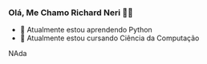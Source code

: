 ### Olá, Me Chamo Richard Neri 👋😄

- 🌱 Atualmente estou aprendendo Python
- 🔭 Atualmente estou cursando Ciência da Computação
<html>
NAda
</html>
<!--
**jsnery/jsnery** is a ✨ _special_ ✨ repository because its `README.md` (this file) appears on your GitHub profile.

Here are some ideas to get you started:

- 🔭 I’m currently working on ...
- 🌱 I’m currently learning ...
- 👯 I’m looking to collaborate on ...
- 🤔 I’m looking for help with ...
- 💬 Ask me about ...
- 📫 How to reach me: ...
- 😄 Pronouns: ...
- ⚡ Fun fact: ...
-->
